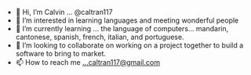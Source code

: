 - 👋 Hi, I’m Calvin ... @caltran117
- 👀 I’m interested in learning languages and meeting wonderful people
- 🌱 I’m currently learning ... the language of computers... mandarin, cantonese, spanish, french, italian, and portuguese.
- 💞️ I’m looking to collaborate on working on a project together to build a software to bring to market.
- 📫 How to reach me ...caltran117@gmail.com

<!---
caltran117/caltran117 is a ✨ special ✨ repository because its `README.md` (this file) appears on your GitHub profile.
You can click the Preview link to take a look at your changes.
--->
